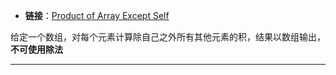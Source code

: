 + **链接**：[Product of Array Except Self](https://leetcode.com/problems/product-of-array-except-self/description/?envType=study-plan-v2&envId=top-interview-150)

给定一个数组，对每个元素计算除自己之外所有其他元素的积，结果以数组输出，**不可使用除法**

---
## 